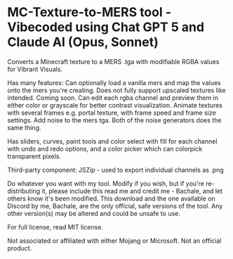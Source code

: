 # MC-Texture-to-MERS tool - Vibecoded using Chat GPT 5 and Claude AI (Opus, Sonnet)
Converts a Minecraft texture to a MERS .tga with modifiable RGBA values for Vibrant Visuals.

Has many features:
Can optionally load a vanilla mers and map the values onto the mers you're creating.
Does not fully support upscaled textures like intended. Coming soon.
Can edit each rgba channel and preview them in either color or grayscale for better contrast visualization.
Animate textures with several frames e.g. portal texture, with frame speed and frame size settings.
Add noise to the mers tga. Both of the noise generators does the same thing.

Has sliders, curves, paint tools and color select with fill for each channel with undo and redo options, and a color picker which can colorpick transparent pixels.

Third-party component:
JSZip - used to export individual channels as .png

Do whatever you want with my tool. Modify if you wish, but if you're re-distributing it, please include this read me and credit me - Bachale, and let others know it's been modified. This download and the one available on Discord by me, Bachale, are the only official, safe versions of the tool. Any other version(s) may be altered and could be unsafe to use.

For full license, read MIT license.



Not associated or affiliated with either Mojang or Microsoft. Not an official product.
